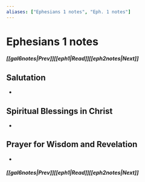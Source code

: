 ```yaml
---
aliases: ["Ephesians 1 notes", "Eph. 1 notes"]
---
```

# Ephesians 1 notes
##### <span class=arrow-left></span>[[gal6notes|Prev]]<span class=navigation-separator></span>[[eph1|Read]]<span class=navigation-separator></span>[[eph2notes|Next]]<span class=arrow-right></span>
## Salutation
- 
## Spiritual Blessings in Christ
- 
## Prayer for Wisdom and Revelation
- 
##### <span class=arrow-left></span>[[gal6notes|Prev]]<span class=navigation-separator></span>[[eph1|Read]]<span class=navigation-separator></span>[[eph2notes|Next]]<span class=arrow-right></span>